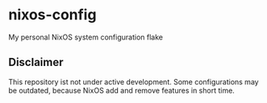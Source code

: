 # nixos-config

My personal NixOS system configuration flake

## Disclaimer

This repository ist not under active development. Some configurations may be
outdated, because NixOS add and remove features in short time.
